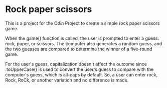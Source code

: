 # Rock paper scissors

This is a project for the Odin Project to create a simple rock paper scissors game. 

When the game() function is called, the user is prompted to enter a guess: rock, paper, or scissors. The computer also generates a random guess, and the two guesses are compared to determine the winner of a five-round game.

For the user's guess, capitalization doesn't affect the outcome since .toUpperCase() is used to convert the user's guess to compare with the computer's guess, which is all-caps by default. So, a user can enter rock, Rock, RoCk, or another variation and no difference is made.